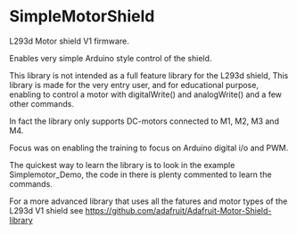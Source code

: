 # SimpleMotorShield

L293d Motor shield V1 firmware. 

Enables very simple Arduino style control of the shield.

This library is not intended as a full feature library for the L293d shield, This library is made for the very entry user,
 and for educational purpose, enabling to control a motor with digitalWrite() and analogWrite() and a few other commands.

In fact the library only supports DC-motors connected to M1, M2, M3 and M4.

Focus was on enabling the training to focus on Arduino digital i/o and PWM.

The quickest way to learn the library is to look in the example Simplemotor_Demo, the code in there is plenty commented to learn the commands.

For a more advanced library that uses all the fatures and motor types of the L293d V1 shield see https://github.com/adafruit/Adafruit-Motor-Shield-library
